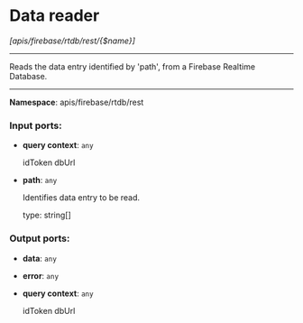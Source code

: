 # Data reader

_[apis/firebase/rtdb/rest/{$name}]_

---

Reads the data entry identified by 'path', from a Firebase Realtime Database.

---

__Namespace__: apis/firebase/rtdb/rest

### Input ports:

* __query context__: ` any `

    idToken
    dbUrl


* __path__: ` any `

    Identifies data entry to be read.
    
    type: string[]

### Output ports:

* __data__: ` any `


* __error__: ` any `


* __query context__: ` any `

    idToken
    dbUrl

